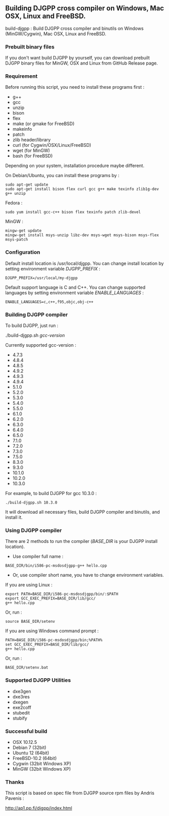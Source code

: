 ## Building DJGPP cross compiler on Windows, Mac OSX, Linux and FreeBSD.

build-djgpp : Build DJGPP cross compiler and binutils on Windows (MinGW/Cygwin), Mac OSX, Linux and FreeBSD.

### Prebuilt binary files

If you don't want build DJGPP by yourself, you can download prebuilt DJGPP binary files for MinGW, OSX and Linux from GitHub Release page.

### Requirement

Before running this script, you need to install these programs first :

* g++
* gcc
* unzip
* bison
* flex
* make (or gmake for FreeBSD)
* makeinfo
* patch
* zlib header/library
* curl (for Cygwin/OSX/Linux/FreeBSD)
* wget (for MinGW)
* bash (for FreeBSD)

Depending on your system, installation procedure maybe different.

On Debian/Ubuntu, you can install these programs by :

```
sudo apt-get update
sudo apt-get install bison flex curl gcc g++ make texinfo zlib1g-dev g++ unzip
```

Fedora :

```
sudo yum install gcc-c++ bison flex texinfo patch zlib-devel
```

MinGW :

```
mingw-get update
mingw-get install msys-unzip libz-dev msys-wget msys-bison msys-flex msys-patch
```

### Configuration

Default install location is /usr/local/djgpp. You can change install location by setting environment variable *DJGPP_PREFIX* :

```
DJGPP_PREFIX=/usr/local/my-djgpp
```

Default support language is C and C++. You can change supported languages by setting environment variable *ENABLE_LANGUAGES* :

```
ENABLE_LANGUAGES=c,c++,f95,objc,obj-c++
```

### Building DJGPP compiler

To build DJGPP, just run :

./build-djgpp.sh *gcc-version*

Currently supported gcc-version :

* 4.7.3
* 4.8.4
* 4.8.5
* 4.9.2
* 4.9.3
* 4.9.4
* 5.1.0
* 5.2.0
* 5.3.0
* 5.4.0
* 5.5.0
* 6.1.0
* 6.2.0
* 6.3.0
* 6.4.0
* 6.5.0
* 7.1.0
* 7.2.0
* 7.3.0
* 7.5.0
* 8.3.0
* 9.3.0
* 10.1.0
* 10.2.0
* 10.3.0

For example, to build DJGPP for gcc 10.3.0 :

```
./build-djgpp.sh 10.3.0
```

It will download all necessary files, build DJGPP compiler and binutils, and install it.

### Using DJGPP compiler

There are 2 methods to run the compiler (*BASE_DIR* is your DJGPP install location).

* Use compiler full name :

```
BASE_DIR/bin/i586-pc-msdosdjgpp-g++ hello.cpp
```

* Or, use compiler short name, you have to change environment variables.

If you are using Linux :
```
export PATH=BASE_DIR/i586-pc-msdosdjgpp/bin/:$PATH
export GCC_EXEC_PREFIX=BASE_DIR/lib/gcc/
g++ hello.cpp
```
Or, run :

```
source BASE_DIR/setenv
```

If you are using Windows command prompt :

```
PATH=BASE_DIR/i586-pc-msdosdjgpp/bin;%PATH%
set GCC_EXEC_PREFIX=BASE_DIR/lib/gcc/
g++ hello.cpp
```

Or, run :

```
BASE_DIR/setenv.bat
```

### Supported DJGPP Utilities
* dxe3gen
* dxe3res
* dxegen
* exe2coff
* stubedit
* stubify

### Successful build

* OSX 10.12.5
* Debian 7 (32bit)
* Ubuntu 12 (64bit)
* FreeBSD-10.2 (64bit)
* Cygwin (32bit Windows XP)
* MinGW (32bit Windows XP)

### Thanks

This script is based on spec file from DJGPP source rpm files by Andris Pavenis :

<http://ap1.pp.fi/djgpp/index.html>
